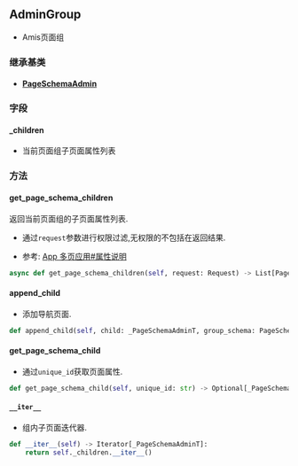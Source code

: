 ## AdminGroup

- Amis页面组

### 继承基类

- #### [PageSchemaAdmin](../PageSchemaAdmin)



### 字段

#### _children

- 当前页面组子页面属性列表



### 方法

#### get_page_schema_children

返回当前页面组的子页面属性列表.

- 通过`request`参数进行权限过滤,无权限的不包括在返回结果.

- 参考: [App 多页应用#属性说明](https://baidu.gitee.io/amis/zh-CN/components/app#属性说明)

```python
async def get_page_schema_children(self, request: Request) -> List[PageSchema]
```


#### append_child

- 添加导航页面.

```python
def append_child(self, child: _PageSchemaAdminT, group_schema: PageSchema = None)->None
```

#### get_page_schema_child

- 通过`unique_id`获取页面属性.

```python
def get_page_schema_child(self, unique_id: str) -> Optional[_PageSchemaAdminT]
```

#### `__iter__`

- 组内子页面迭代器.

```python
def __iter__(self) -> Iterator[_PageSchemaAdminT]:
    return self._children.__iter__()
```

 